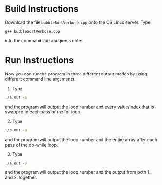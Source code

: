 # Build Instructions
Download the file `bubbleSortVerbose.cpp` onto the CS Linux server. 
Type
```bash
g++ bubbleSortVerbose.cpp
```
into the command line and press enter.

# Run Instructions
Now you can run the program in three different output modes by using different command line arguments.
1. Type
```bash
./a.out -s
```
and the program will output the loop number and every value/index that is swapped in each pass of the for loop.

2. Type 
```bash
./a.out -a
```
and the program will output the loop number and the entire array after each pass of the do-while loop.

3. Type
```bash
./a.out -v
```
and the program will output the loop number and the output from both 1. and 2. together.
